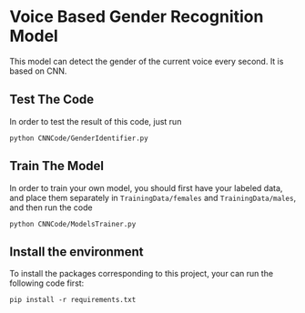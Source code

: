 Voice Based Gender Recognition Model
=========
This model can detect the gender of the current voice every second. It is based on CNN.

Test The Code
-------
In order to test the result of this code, just run

    python CNNCode/GenderIdentifier.py
    
Train The Model
-------
In order to train your own model, you should first have your labeled data, and place them separately in ```TrainingData/females``` and  ```TrainingData/males```, and then run the code

    python CNNCode/ModelsTrainer.py

Install the environment
-------
To install the packages corresponding to this project, your can run the following code first:

    pip install -r requirements.txt
